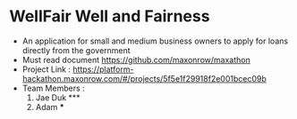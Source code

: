 # WellFair Well and Fairness

- An application for small and medium business owners to apply for loans directly from the government
- Must read document https://github.com/maxonrow/maxathon
- Project Link : https://platform-hackathon.maxonrow.com/#/projects/5f5e1f29918f2e001bcec09b
- Team Members :
  1. Jae Duk \*\*\*
  2. Adam **\***
